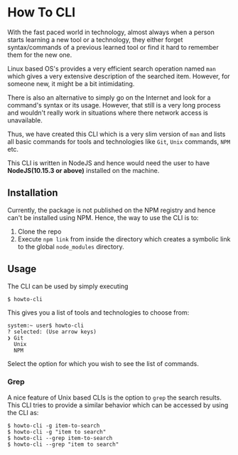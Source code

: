 # How To CLI

With the fast paced world in technology, almost always when a person starts learning a new tool or a technology, they either forget syntax/commands of a previous learned tool or find it hard to remember them for the new one.

Linux based OS's provides a very efficient search operation named `man` which gives a very extensive description of the searched item. However, for someone new, it might be a bit intimidating.

There is also an alternative to simply go on the Internet and look for a command's syntax or its usage. However, that still is a very long process and wouldn't really work in situations where there network access is unavailable.

Thus, we have created this CLI which is a very slim version of `man` and lists all basic commands for tools and technologies like `Git`, `Unix` commands, `NPM` etc.

This CLI is written in NodeJS and hence would need the user to have **NodeJS(10.15.3 or above)** installed on the machine.

## Installation

Currently, the package is not published on the NPM registry and hence can't be installed using NPM. Hence, the way to use the CLI is to:
1. Clone the repo
2. Execute `npm link` from inside the directory which creates a symbolic link to the global `node_modules` directory.

## Usage

The CLI can be used by simply executing

```
$ howto-cli
```

This gives you a list of tools and technologies to choose from:

```
system:~ user$ howto-cli 
? selected: (Use arrow keys)
❯ Git 
  Unix 
  NPM 
```

Select the option for which you wish to see the list of commands.

### Grep

A nice feature of Unix based CLIs is the option to `grep` the search results. This CLI tries to provide a similar behavior which can be accessed by using the CLI as:

```
$ howto-cli -g item-to-search
$ howto-cli -g "item to search"
$ howto-cli --grep item-to-search
$ howto-cli --grep "item to search"
```
